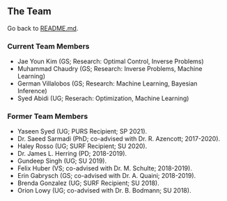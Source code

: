 ## The Team

Go back to [README.md](../README.md).

### Current Team Members
* Jae Youn Kim (GS; Research: Optimal Control, Inverse Problems)
* Muhammad Chaudry (GS; Research: Inverse Problems, Machine Learning)
* German Villalobos (GS; Research: Machine Learning, Bayesian Inference)
* Syed Abidi (UG; Reserach: Optimization, Machine Learning)

### Former Team Members
* Yaseen Syed (UG; PURS Recipient; SP 2021).
* Dr. Saeed Sarmadi (PhD; co-advised with Dr. R. Azencott; 2017-2020).
* Haley Rosso (UG; SURF Recipient; SU 2020).
* Dr. James L. Herring (PD; 2018-2019).
* Gundeep Singh (UG; SU 2019).
* Felix Huber (VS; co-advised with Dr. M. Schulte; 2018-2019).
* Erin Gabrysch (GS; co-advised with Dr. A. Quaini; 2018-2019).
* Brenda Gonzalez (UG; SURF Recipient; SU 2018).
* Orion Lowy (UG; co-advised with Dr. B. Bodmann; SU 2018).
